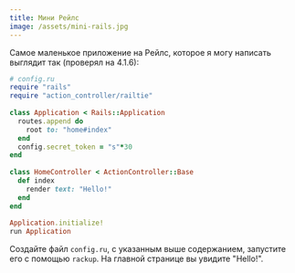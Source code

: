 ```yaml
---
title: Мини Рейлс
image: /assets/mini-rails.jpg
---
```

Самое маленькое приложение на Рейлс, которое я могу написать выглядит так (проверял на 4.1.6):

``` ruby
# config.ru
require "rails"
require "action_controller/railtie"
 
class Application < Rails::Application
  routes.append do
    root to: "home#index"
  end
  config.secret_token = "s"*30
end
 
class HomeController < ActionController::Base
  def index
    render text: "Hello!"
  end
end
 
Application.initialize!
run Application
```

Создайте файл `config.ru`, с указанным выше содержанием, запустите его с помощью `rackup`.
На главной странице вы увидите "Hello!".
